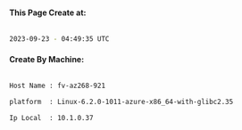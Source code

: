 
   
#### This Page Create at:

```bash

2023-09-23 - 04:49:35 UTC

```

#### Create By Machine:

```bash

Host Name : fv-az268-921

platform  : Linux-6.2.0-1011-azure-x86_64-with-glibc2.35

Ip Local  : 10.1.0.37

```

